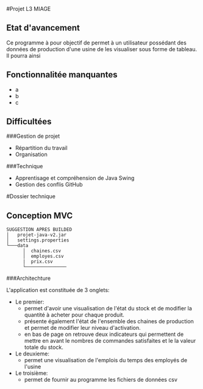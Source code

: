 #Projet L3 MIAGE 

Etat d'avancement
--
Ce programme à pour objectif de permet à un utilisateur possédant des données de production d'une usine de les visualiser sous forme de tableau.
Il pourra ainsi 

Fonctionnalitée manquantes
--
* a
* b
* c

Difficultées
-- 
###Gestion de projet
* Répartition du travail
* Organisation

###Technique
* Apprentisage et compréhension de Java Swing
* Gestion des conflis GitHub 

#Dossier technique

Conception MVC
--

```
SUGGESTION APRES BUILDED
│   projet-java-v2.jar
│   settings.properties
└───data
      │  chaines.csv
      │  employes.csv
      |  prix.csv
      └─────────────── 
```

###Architechture


L'application est constituée de 3 onglets:
* Le premier:    
    * permet d'avoir une visualisation de l'état du stock et de modifier la quantité à acheter pour chaque produit.
    * présente également l'état de l'ensemble des chaines de production et permet de modifier leur niveau d'activation.
    * en bas de page on retrouve deux indicateurs qui permettent de mettre en avant le nombres de commandes satisfaites et le la valeur totale du stock.
* Le deuxieme:
    * permet une visualisation de l'emplois du temps des employés de l'usine
* Le troisième:
    * permet de fournir au programme les fichiers de données csv

